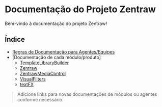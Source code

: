 # Documentação do Projeto Zentraw

Bem-vindo à documentação do projeto Zentraw!

## Índice

- [Regras de Documentação para Agentes/Equipes](./DOCUMENTATION_RULES_AGENT.md)
- [Documentação de cada módulo/produto]
  - [TemplateLibraryBuilder](../TemplateLibraryBuilder/README.md)
  - [Zentraw](../Zentraw/README.md)
  - [ZentrawMediaControl](../ZentrawMediaControl/README.md)
  - [VisualFilters](../VisualFilters/README.md)
  - [textFX](../textFX/README.md)

> Adicione links para novas documentações de módulos ou agentes conforme necessário.

